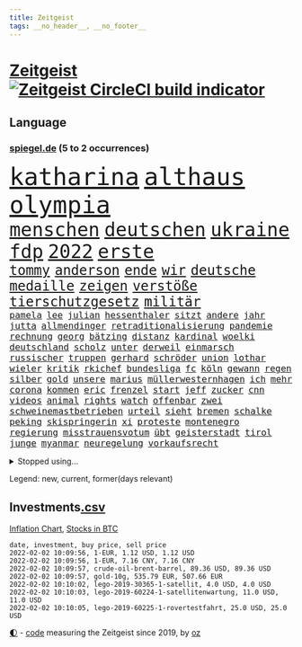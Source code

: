 ```yaml
---
title: Zeitgeist
tags: __no_header__, __no_footer__
---
```


# [Zeitgeist](https://oliz.io/zeitgeist/) [![Zeitgeist CircleCI build indicator](https://circleci.com/gh/ooz/zeitgeist.svg?style=shield)](https://circleci.com/gh/ooz/zeitgeist)

## Language

<h3><a href="https://www.spiegel.de" target="_blank">spiegel.de</a> (5 to 2 occurrences)</h3>
<p style="font-family:monospace">
<span style="font-size:32pt"><a href="news_links.html#katharina" class="current">katharina</a></span>
<span style="font-size:32pt"><a href="news_links.html#althaus" class="new">althaus</a></span>
<span style="font-size:32pt"><a href="news_links.html#olympia" class="current">olympia</a></span>
<br>
<span style="font-size:25pt"><a href="news_links.html#menschen" class="current">menschen</a></span>
<span style="font-size:25pt"><a href="news_links.html#deutschen" class="current">deutschen</a></span>
<span style="font-size:25pt"><a href="news_links.html#ukraine" class="current">ukraine</a></span>
<span style="font-size:25pt"><a href="news_links.html#fdp" class="current">fdp</a></span>
<span style="font-size:25pt"><a href="news_links.html#2022" class="current">2022</a></span>
<span style="font-size:25pt"><a href="news_links.html#erste" class="current">erste</a></span>
<br>
<span style="font-size:18pt"><a href="news_links.html#tommy" class="current">tommy</a></span>
<span style="font-size:18pt"><a href="news_links.html#anderson" class="current">anderson</a></span>
<span style="font-size:18pt"><a href="news_links.html#ende" class="current">ende</a></span>
<span style="font-size:18pt"><a href="news_links.html#wir" class="current">wir</a></span>
<span style="font-size:18pt"><a href="news_links.html#deutsche" class="current">deutsche</a></span>
<span style="font-size:18pt"><a href="news_links.html#medaille" class="current">medaille</a></span>
<span style="font-size:18pt"><a href="news_links.html#zeigen" class="current">zeigen</a></span>
<span style="font-size:18pt"><a href="news_links.html#verstöße" class="current">verstöße</a></span>
<span style="font-size:18pt"><a href="news_links.html#tierschutzgesetz" class="new">tierschutzgesetz</a></span>
<span style="font-size:18pt"><a href="news_links.html#militär" class="current">militär</a></span>
<br>
<span style="font-size:12pt"><a href="news_links.html#pamela" class="new">pamela</a></span>
<span style="font-size:12pt"><a href="news_links.html#lee" class="current">lee</a></span>
<span style="font-size:12pt"><a href="news_links.html#julian" class="current">julian</a></span>
<span style="font-size:12pt"><a href="news_links.html#hessenthaler" class="new">hessenthaler</a></span>
<span style="font-size:12pt"><a href="news_links.html#sitzt" class="current">sitzt</a></span>
<span style="font-size:12pt"><a href="news_links.html#andere" class="current">andere</a></span>
<span style="font-size:12pt"><a href="news_links.html#jahr" class="current">jahr</a></span>
<span style="font-size:12pt"><a href="news_links.html#jutta" class="new">jutta</a></span>
<span style="font-size:12pt"><a href="news_links.html#allmendinger" class="new">allmendinger</a></span>
<span style="font-size:12pt"><a href="news_links.html#retraditionalisierung" class="new">retraditionalisierung</a></span>
<span style="font-size:12pt"><a href="news_links.html#pandemie" class="current">pandemie</a></span>
<span style="font-size:12pt"><a href="news_links.html#rechnung" class="current">rechnung</a></span>
<span style="font-size:12pt"><a href="news_links.html#georg" class="current">georg</a></span>
<span style="font-size:12pt"><a href="news_links.html#bätzing" class="current">bätzing</a></span>
<span style="font-size:12pt"><a href="news_links.html#distanz" class="current">distanz</a></span>
<span style="font-size:12pt"><a href="news_links.html#kardinal" class="current">kardinal</a></span>
<span style="font-size:12pt"><a href="news_links.html#woelki" class="current">woelki</a></span>
<span style="font-size:12pt"><a href="news_links.html#deutschland" class="current">deutschland</a></span>
<span style="font-size:12pt"><a href="news_links.html#scholz" class="current">scholz</a></span>
<span style="font-size:12pt"><a href="news_links.html#unter" class="current">unter</a></span>
<span style="font-size:12pt"><a href="news_links.html#derweil" class="current">derweil</a></span>
<span style="font-size:12pt"><a href="news_links.html#einmarsch" class="current">einmarsch</a></span>
<span style="font-size:12pt"><a href="news_links.html#russischer" class="current">russischer</a></span>
<span style="font-size:12pt"><a href="news_links.html#truppen" class="current">truppen</a></span>
<span style="font-size:12pt"><a href="news_links.html#gerhard" class="current">gerhard</a></span>
<span style="font-size:12pt"><a href="news_links.html#schröder" class="current">schröder</a></span>
<span style="font-size:12pt"><a href="news_links.html#union" class="current">union</a></span>
<span style="font-size:12pt"><a href="news_links.html#lothar" class="current">lothar</a></span>
<span style="font-size:12pt"><a href="news_links.html#wieler" class="current">wieler</a></span>
<span style="font-size:12pt"><a href="news_links.html#kritik" class="current">kritik</a></span>
<span style="font-size:12pt"><a href="news_links.html#rkichef" class="current">rkichef</a></span>
<span style="font-size:12pt"><a href="news_links.html#bundesliga" class="current">bundesliga</a></span>
<span style="font-size:12pt"><a href="news_links.html#fc" class="current">fc</a></span>
<span style="font-size:12pt"><a href="news_links.html#köln" class="current">köln</a></span>
<span style="font-size:12pt"><a href="news_links.html#gewann" class="current">gewann</a></span>
<span style="font-size:12pt"><a href="news_links.html#regen" class="current">regen</a></span>
<span style="font-size:12pt"><a href="news_links.html#silber" class="new">silber</a></span>
<span style="font-size:12pt"><a href="news_links.html#gold" class="current">gold</a></span>
<span style="font-size:12pt"><a href="news_links.html#unsere" class="current">unsere</a></span>
<span style="font-size:12pt"><a href="news_links.html#marius" class="current">marius</a></span>
<span style="font-size:12pt"><a href="news_links.html#müllerwesternhagen" class="new">müllerwesternhagen</a></span>
<span style="font-size:12pt"><a href="news_links.html#ich" class="current">ich</a></span>
<span style="font-size:12pt"><a href="news_links.html#mehr" class="current">mehr</a></span>
<span style="font-size:12pt"><a href="news_links.html#corona" class="current">corona</a></span>
<span style="font-size:12pt"><a href="news_links.html#kommen" class="current">kommen</a></span>
<span style="font-size:12pt"><a href="news_links.html#eric" class="current">eric</a></span>
<span style="font-size:12pt"><a href="news_links.html#frenzel" class="new">frenzel</a></span>
<span style="font-size:12pt"><a href="news_links.html#start" class="current">start</a></span>
<span style="font-size:12pt"><a href="news_links.html#jeff" class="current">jeff</a></span>
<span style="font-size:12pt"><a href="news_links.html#zucker" class="new">zucker</a></span>
<span style="font-size:12pt"><a href="news_links.html#cnn" class="current">cnn</a></span>
<span style="font-size:12pt"><a href="news_links.html#videos" class="current">videos</a></span>
<span style="font-size:12pt"><a href="news_links.html#animal" class="new">animal</a></span>
<span style="font-size:12pt"><a href="news_links.html#rights" class="current">rights</a></span>
<span style="font-size:12pt"><a href="news_links.html#watch" class="current">watch</a></span>
<span style="font-size:12pt"><a href="news_links.html#offenbar" class="current">offenbar</a></span>
<span style="font-size:12pt"><a href="news_links.html#zwei" class="current">zwei</a></span>
<span style="font-size:12pt"><a href="news_links.html#schweinemastbetrieben" class="new">schweinemastbetrieben</a></span>
<span style="font-size:12pt"><a href="news_links.html#urteil" class="current">urteil</a></span>
<span style="font-size:12pt"><a href="news_links.html#sieht" class="current">sieht</a></span>
<span style="font-size:12pt"><a href="news_links.html#bremen" class="current">bremen</a></span>
<span style="font-size:12pt"><a href="news_links.html#schalke" class="current">schalke</a></span>
<span style="font-size:12pt"><a href="news_links.html#peking" class="current">peking</a></span>
<span style="font-size:12pt"><a href="news_links.html#skispringerin" class="new">skispringerin</a></span>
<span style="font-size:12pt"><a href="news_links.html#xi" class="current">xi</a></span>
<span style="font-size:12pt"><a href="news_links.html#proteste" class="current">proteste</a></span>
<span style="font-size:12pt"><a href="news_links.html#montenegro" class="new">montenegro</a></span>
<span style="font-size:12pt"><a href="news_links.html#regierung" class="current">regierung</a></span>
<span style="font-size:12pt"><a href="news_links.html#misstrauensvotum" class="current">misstrauensvotum</a></span>
<span style="font-size:12pt"><a href="news_links.html#übt" class="current">übt</a></span>
<span style="font-size:12pt"><a href="news_links.html#geisterstadt" class="new">geisterstadt</a></span>
<span style="font-size:12pt"><a href="news_links.html#tirol" class="current">tirol</a></span>
<span style="font-size:12pt"><a href="news_links.html#junge" class="current">junge</a></span>
<span style="font-size:12pt"><a href="news_links.html#myanmar" class="current">myanmar</a></span>
<span style="font-size:12pt"><a href="news_links.html#neuregelung" class="current">neuregelung</a></span>
<span style="font-size:12pt"><a href="news_links.html#vorkaufsrecht" class="current">vorkaufsrecht</a></span>
</p>
<details>
<summary>Stopped using...</summary>
<p class="former" style="font-size:12pt">
aufgefordert(472) stunde(472) einzelne(471) paare(471) medizin(470) mordfall(470) streiks(470) zahlreichen(470) zahlt(470) analyse(469) anscheinend(469) bildungsministerin(469) bitte(469) brachte(469) depressionen(469) reformen(469) teheran(469) aktien(468) coronainfektionen(468) dach(468) erscheinen(468) gewissen(468) kapitän(468) kolumne(468) la(468) stärken(468) belasten(467) beweisen(467) flüchtlinge(467) gewaltig(467) industrie(467) spdpolitikerin(467) umso(467) zeremonie(467) arsenal(466) attentat(466) aufeinander(466) benzin(466) beteiligten(466) jahrzehnte(466) lukaschenko(466) messer(466) phase(466) senken(466) wein(466) amerika(465) bull(465) endet(465) erfahrung(465) niederlagen(465) normal(465) red(465) trauer(465) untersuchung(465) zwillinge(465) 150(464) angesteckt(464) april(464) csuchef(464) geschlagen(464) jobs(464) ließen(464) lionel(464) messi(464) natur(464) pause(464) philippinen(464) rand(464) steuer(464) tweet(464) verbreitung(464) vorstand(464) vorübergehend(464) 99(463) beginnen(463) ermöglicht(463) ertragen(463) jan(463) klimaschützer(463) medikament(463) software(463) vieler(463) zuversicht(463) 16jährige(462) 33(462) bestellt(462) coronaimpfstoffe(462) demonstration(462) forderte(462) gewaltsam(462) hände(462) intensivbetten(462) kostenlose(462) lastwagen(462) rettungsschiff(462) verpflichtet(462) bielefeld(461) gebraucht(461) irans(461) locken(461) mannes(461) reisende(461) spielraum(461) sprang(461) standen(461) umsatz(461) update(461) vergangene(461) verriet(461) zunehmend(461) 50000(460) ausländische(460) befand(460) bewertet(460) bot(460) dietmar(460) formel(460) konzept(460) schwierigen(460) teslachef(460) umdenken(460) verwirrung(460) zunehmende(460) august(459) bittere(459) freude(459) gemeinsamen(459) keller(459) qualifikation(459) sperrt(459) stolz(459) wütend(459) yorks(459) beschert(458) florian(458) herrschen(458) nahmen(458) reagierten(458) taiwan(458) terrormiliz(458) verzichtet(458) dementiert(457) englische(457) franziskus(457) geheimnis(457) geschossen(457) massenhaft(457) merkels(457) ministerpräsidentin(457) oberste(457) perfekte(457) stets(457) wahlsieg(457) wälder(457) attila(456) aufklären(456) einsetzen(456) enthüllt(456) hildmann(456) klimapolitik(456) psychische(456) razzien(456) souverän(456) verzweiflung(456) weltwirtschaft(456) abwehr(455) automobilgeschichte(455) begeisterten(455) meint(455) schlicht(455) vermeintlichen(455) verschwanden(455) verzögern(455) voll(455) zugelassen(455) ausreichend(454) coach(454) demokratische(454) durchsuchungen(454) genehmigung(454) mitglieder(454) mitternacht(454) themen(454) aufstellen(453) on(453) öffentlichkeit(453) überlassen(453) gedanken(452) meist(452) patient(452) erschienen(451) feiertagen(451) gestritten(451) methoden(451) virologen(451) wien(451) 1000(450) dürfe(450) monats(450) seltsame(450) verbessert(450) bewegen(449) milliardenhöhe(449) ereignisse(448) mancher(448) präsenzunterricht(448) anzeichen(447) büro(447) einiger(447) gerechnet(447) pfund(447) sehnsucht(447) sendung(447) vorgaben(447) dfbelf(446) enge(446) kontaktbeschränkungen(446) einnahmen(445) empfiehlt(445) fehlten(445) kostenlos(445) springen(445) verfassung(445) verzeichnet(445) krawallen(444) strenger(444) abkehr(442) bob(442) enttäuschung(442) gouverneur(442) konferenz(442) liefen(442) nah(442) empfehlung(441) hängen(441) terrorismus(441) überschritten(441) führenden(440) vermeintlich(440) ältere(440) dran(439) engpässe(439) sydney(439) überfahren(439) fußballwm(438) läden(437) vorteile(437) panik(436) beitrag(435) kapitel(435) verständnis(435) afghanische(434) bremsen(434) papier(434) stimmten(434) bangt(433) unterm(433) vorgeführt(433) abstieg(432) anlegen(432) bartsch(432) erfährt(432) gefühl(432) verfügbar(432) versorgung(431) fertig(430) abhängig(429) praxis(429) vermissten(429) verschafft(429) coronaauflagen(427) patzt(427) schritten(427) flüchtete(426) athletinnen(425) gesundheitliche(425) günther(425) tuchel(425) missachtung(424) claus(423) ferien(419) spiegelredakteur(418) gebieten(416) sicherheitsvorkehrungen(416) coronaimpfungen(415) härtere(415) sprit(414) superwahljahr(412) gala(409) klarheit(409) lieferengpässe(409) engen(408) flog(406) fotografieren(405) 85(400) aktionen(400) gelangt(399) regimes(397) behindert(393) seniorin(386) einsatzkräften(381) mangelnde(379) trocken(378) dürre(375) kuba(375) nordosten(375) technische(366) übers(366) cent(364) impft(361) juristische(360) niederländer(360) amazons(350) taucher(346) homeschooling(344) gemüse(342) j(329) v(328) indiens(327) verlusten(327) kleinstadt(322) sahra(319) wagenknecht(319) promille(313) rum(311) begleitete(310) konservative(306) angefeindet(305) gregor(305) niemals(305) besetzen(295) erlaubnis(291) zypern(291) 22jähriger(289) angebote(289) witwe(289) blut(286) greenpeace(284) reisenden(283) mitverantwortlich(279) impfziel(278) zwischenfall(271) zufriedener(270) lebensgefährliche(269) ladesäulen(259) umwelthilfe(258) reichtum(257) entschädigungen(250) übergriff(250) vorreiter(248) rebellen(247) zurückzukehren(246) ausgewählt(245) beworfen(244) schwerste(243) waldbrände(241) 38(240) bond(240) künstlichen(239) romane(236) ängste(236) autofahrern(235) eingestürzt(235) fossile(234) ständigen(233) ungeimpft(232) gesprungen(231) impfquote(229) radikalislamischen(229) tank(229) tendenzen(228) jemanden(227) kohlekraftwerke(227) unglaublich(226) bitteren(225) jahresende(225) spitzen(224) minsk(223) darstellung(222) zusammenarbeiten(221) flohen(220) hakt(220) welterfolg(220) entstand(218) tribüne(217) formiert(216) ifoumfrage(216) stundenlang(216) erlebnisse(215) konzepte(215) belgischen(214) regenfälle(214) temperatur(214) echt(213) jemals(213) zuwanderung(213) asylanträge(212) rohstoffe(211) 14jährige(209) leichten(209) lloyd(208) schäumt(208) volk(207) 28jähriger(205) kroatien(205) potenzielle(204) spezialeinheit(203) andauernde(199) notwendig(199) fazit(197) verheerende(196) vollkommen(195) leroy(194) sané(194) stilkritik(192) besuchte(191) cup(190) enttäuschte(190) 1300(188) werkstatt(187) ausgerückt(186) lukaku(186) romelu(186) verrückt(186) gewartet(184) kolumnistin(184) beides(183) grenzkontrollen(182) wanderer(181) ermordung(179) fühlte(179) flut(178) funktionär(178) ralf(178) zähne(178) errichtet(177) bedient(176) colorado(175) 14jähriger(174) berufe(174) hochwasser(174) luke(174) verstorben(174) dinner(172) ostseepipeline(172) perfekten(172) weltranglistenerste(172) timing(171) wdr(170) henry(169) oh(166) ministerpräsidentenkonferenz(164) lukrative(163) cduchefs(162) entthront(162) islamische(162) nachhaltiger(161) atomwaffen(160) erweisen(160) nachträglich(160) nazizeit(160) verbannt(160) handelsverband(158) nbaprofi(158) unterdrückung(158) akzeptiert(157) alaska(157) romy(157) wiedereröffnet(157) bezogen(156) highlights(156) entlastung(155) 400000(153) befürchtete(153) exil(152) uniform(151) zwielicht(151) demonstrierten(150) kommandeur(149) roland(149) ankommen(148) demonstrierende(148) ausgeflogen(147) chappatte(147) lebenden(146) pfefferspray(146) experimente(145) guinea(145) funktionierte(144) konten(144) zügen(144) gewohnt(143) inneren(143) z(143) prallte(142) kult(140) leib(140) ligaspiel(140) trauerbegleiterin(140) erbeuteten(139) seelische(139) flüchtende(138) garmischpartenkirchen(138) zwölfjähriger(138) entfliehen(137) verbrannt(137) verordnung(137) düpiert(136) moderner(136) bedanken(135) bremse(135) klopp(135) music(135) teuerste(135) fühlten(134) gangs(132) großartig(132) starstürmer(132) weihnachtsgeschäft(132) befürchtungen(131) größen(131) predigt(131) wright(131) anschlags(130) ausgeschöpft(130) bunte(130) ließe(130) manfred(130) vorgeladen(130) bußgelder(129) operationen(129) bekenntnis(128) standard(128) antrieb(127) herrschten(127) radikalisierung(127) a3(126) beeinträchtigen(126) gysi(126) olympique(126) staatspräsident(126) boosterimpfungen(125) mittelfristig(125) somalia(125) jonas(124) lka(124) unterziehen(124) virginia(124) oper(123) sportwagen(123) 97(122) erreichte(121) grenzregion(121) 2gregeln(120) innovationen(120) angeführt(119) bildungssystem(119) beschrieb(118) integration(118) langsamer(118) müde(118) vollstreckt(118) direktor(117) enteignungen(117) ifo(117) lyon(117) millionencoup(117) spiegelkorrespondent(117) abtreibungsrecht(116) überreicht(116) hoeneß(115) abgaben(114) grafiken(114) hauptrolle(114) umstände(114) anheben(113) euländern(113) offensiv(113) reh(113) türeci(113) özlem(113) evergrande(112) feministin(112) hoffnungsträger(112) innensenator(112) durchbrechen(111) straft(111) epstein(110) 16jähriger(109) agenten(109) angezündet(109) außergewöhnlichen(109) na(109) protestierten(109) umweltaktivisten(109) 2050(108) absteiger(108) krankenhauseinweisungen(108) newcastle(108) südkoreas(108) verirrt(108) großbank(107) strategien(107) abgeschreckt(106) anton(106) erfolgen(106) gier(106) militärischer(106) türsteher(106) dschihadisten(105) ngo(105) weltraum(104) kursieren(103) satelliten(103) schweinfurt(103) tournee(103) vornamen(103) kanarischen(102) älteste(102) beliebtesten(101) strategischen(101) berufen(100) natalie(100) solidarisch(100) traurigkeit(100) umsonst(100) versorgungskrise(100) cumbre(99) kleber(99) vieja(99) begriffe(98) fernseher(98) lissabon(98) videotest(98) hussein(97) mockridge(96) rucksack(96) deutsch(95) geschäfts(95) schlechtem(95) neugeborenes(94) rheinischen(94) webb(94) direkte(93) fahrgäste(93) rekonstruiert(93) brennenden(91) sozialdemokrat(91) stau(91) ambitioniert(90) globales(90) kaltem(90) langfristige(90) maserati(90) schulunterricht(90) suggeriert(90) unschuld(90) jahrhunderts(89) japanischer(89) kultusministerinnen(89) maryland(89) stereotype(89) unbrauchbar(89) fdpvize(88) ruhig(88) tschüss(88) geldvermögen(87) gesamtsieg(87) maxplanckinstitut(87) wahldebakel(87) ware(87) ampelparteien(86) dan(86) leck(86) verblüffend(86) wahnsinns(86) wilde(86) gesellschaftliche(85) kulturen(85) polizistinnen(85) provokationen(85) rosa(85) wilder(85) amtsmissbrauchs(84) arbeitskräften(84) zinssatz(84) enthüllen(83) gaspreisen(83) 3500(82) akzeptanz(82) anschauen(82) belohnung(82) kommuniziert(82) opel(82) wetteraufzeichnungen(82) coronaexperten(81) dame(81) erkannte(81) kroatischen(81) rentenversicherung(81) shitstorm(81) wehrbeauftragte(81) preisverleihung(80) ultrarechten(80) atomenergie(79) ausgewählten(79) drohgebärden(79) extremismus(79) footballcoach(79) playstation(79) rangnick(79) schlimme(79) sonys(79) trends(79) verkneifen(79) cdupolitikerin(78) fahrlässige(78) gezielten(78) prien(78) soziologe(78) tödliches(78) ampelpartner(77) nbasaison(77) penny(77) produzenten(77) profifußballer(77) revolutionären(77) ölkrise(77) festspiele(76) grundsicherung(76) klimafreundlich(76) langjähriger(76) police(76) tvreportage(76) unwahrscheinlicher(76) wohnzimmer(76) zutaten(76) überquerte(76) überrollt(76) abfälle(75) grundsätzliche(75) iranischer(75) aufdeckte(74) dritter(74) hirsch(74) komplikationen(74) machtmissbrauch(74) riesling(74) gerate(73) hde(73) lira(73) raketenstart(73) bärbel(72) facebookinvestor(72) motors(72) obdachlose(72) rookie(72) wiederholten(72) ansatz(71) bankenaufsicht(71) basketballliga(71) eröffnete(71) farblich(71) iserlohn(71) mitreden(71) schicht(71) schränken(71) simple(71) tornados(71) austin(70) durcheinandergewirbelt(70) euland(70) eusonderbeauftragte(70) fotografin(70) hochformat(70) klimaneutralität(70) nervös(70) uneindeutig(70) wille(70) euländer(69) prodemokratischen(69) 1931(68) geschaut(68) gewalttätigen(68) maestro(68) notrufs(68) schwerverletzter(68) systematischen(68) technologien(68) westlicher(68) netflixserie(67) thorsten(67) coachin(66) dankbarkeit(66) mitschnitt(66) sudans(66) hochschulgesetz(65) menschenrechtsorganisation(65) starquarterback(65) stereotyp(65) umweltschutzorganisation(65) verwahrloste(65) breitbandausbau(64) fußballern(64) ines(64) paraguay(64) rkizahlen(64) sabine(64) soziales(64) unterlassen(64) vortag(64) agieren(63) bitterer(63) ernannte(63) etlicher(63) geschwindigkeit(63) kaliforniens(63) verschlechternden(63) begrüßte(62) beitreten(62) innenstädten(62) kasernen(62) puls(62) schmerzensgeld(62) sozialverband(62) vatikan(62) bescheid(61) checkliste(61) spiegelredakteure(61) feuerte(60) offenes(60) phasen(60) superreichen(60) vegankoch(60) 1968(59) anhält(59) gesundheitssektor(59) greenwashing(59) prostitution(59) technischer(59) trip(59) überlebender(59) 60jährigen(58) aufstellte(58) dartswm(58) einkaufen(58) geister(58) nächstem(58) scheiden(58) topspieler(58) böller(57) gewaltsamem(57) heiligabend(57) nordhessen(57) umgingen(57) windeln(57) xavi(57) şahin(57) angespannten(56) bevorzugen(56) dachverband(56) feuerwerk(56) generalstaatsanwaltschaft(56) maskierte(56) interaktiven(55) khan(55) roberto(55) sauerland(55) schifffahrt(55) schmutzigen(55) spiegelgespräch(55) stadtderby(55) usautomarkt(55) abstürzte(54) danken(54) hinein(54) mitführen(54) porträt(54) bunten(53) frederiksen(53) südafrikas(53) akw(52) aufgespürt(52) feiertage(52) minderjähriger(52) schrecklicher(52) verspätung(52) atomkraftwerke(51) beschlüsse(51) energiekonzern(51) unterbringung(51) flüchtenden(50) taucht(50) belarus/polen(49) denver(49) absperrung(48) bearbeiten(48) elmar(48) solch(48) verbraucherzentralen(48) vorstandschef(48) aserbaidschan(47) bergkarabach(47) gesteckt(47) mache(47) nbc(47) notizen(47) stillen(47) zielen(47) böllerverbot(46) geisenberger(46) kursiert(46) plattencover(46) vollsperrung(46) enormen(45) gesetzgeber(45) joop(45) linksfraktionschef(45) radcliffe(45) redakteurinnen(45) turniers(45) aktivistinnen(44) artenschutz(44) exwerdertrainer(44) memorial(44) modernisieren(44) nouwen(44) steuerdumping(44) verteilte(44) ausgeraubt(43) onlinespiel(43) tatwaffe(43) werkstätten(43) behält(42) dalian(42) dinosaurier(42) götter(42) kombinierer(42) krokodil(42) kubaner(42) manila(42) mercedesbenz(42) würdigte(42) alexa(41) bulls(41) gerwyn(41) kapitalismus(41) wiederherstellung(41) überrannt(41) chefredaktion(40) jordanien(40) landkreise(40) mühe(40) sexhandels(40) wohlauf(40) überstunden(40) kultstatus(39) mitarbeitenden(39) profitierten(39) eingetreten(38) fluglinien(38) glamour(38) glyphosat(38) jahreshauptversammlung(38) todestag(38) verletzung(38) aussetzen(37) büroräume(37) carlsen(37) erfrieren(37) milden(37) re(37) sagten(37) schwan(37) tipp(37) amüsierte(36) beherzter(36) covid19medikament(36) gereicht(36) kommunalpolitiker(36) schotten(36) umweltfreundlich(36) ärztin(36) bönisch(35) faber(35) jauch(35) langläuferinnen(35) nervigen(35) ikea(34) krankenpfleger(34) landeten(34) weltcupsieg(34) durchgerechnet(33) fünfter(33) herrmann(33) leichenfund(33) liebesbeziehung(33) rechnungen(33) rätselhafter(33) triageregelungen(33) atomverhandlungen(32) ebay(32) kleinanzeigen(32) problemlos(32) profisportler(32) schwierigsten(32) tower(32) uğur(32) verdienste(32) begünstigen(31) bissigen(31) boll(31) fingern(31) heterosexuelle(31) hochansteckenden(31) meisterschaft(31) zweifler(31) fußballspieler(30) interessierte(30) jahresrückblick(30) klausur(30) montgomery(30) omikronfälle(30) untererfassung(30) weltärztepräsident(30) faktor(29) fehlanzeige(29) lehrerverbände(29) machtdemonstration(29) singlecharts(29) unerlaubt(29) vermittelt(29) verurteilen(29) verzeihung(29) hallendach(28) identifizieren(28) riskiert(28) élyséepalast(28) belächelt(27) emotionale(27) kriminalpolizei(27) pennymarkt(27) privatpersonen(27) riad(27) rutschig(27) verletzter(27) amnestie(26) banknoten(26) baumann(26) einschätzen(26) kanzlers(26) lunge(26) oberstdorf(26) rechenschaft(26) schläge(26) 68(25) 71(25) containern(25) kräftige(25) bildschirm(24) einsatzbereit(24) kanzlerkür(24) merken(24) mosel(24) muskeln(24) zettel(24) anordnung(23) bemerkenswertes(23) landwirtschaftsminister(23) machtmissbrauchs(23) aida(22) anbietern(22) coronaprotesten(22) energieversorgern(22) grenzort(22) herben(22) juristin(22) kraftwerk(22) milliardenschwere(22) pandemiefolgen(22) rückenwind(22) straßenkarneval(22) telefonieren(22) winterberg(22) zurückzubekommen(22) bronze(21) conference(21) geschlossene(21) model(21) toyota(21) 20jähriger(20) angesagt(20) kinderzimmer(20) schreckliches(20) beleidigende(19) bowl(19) kräftiges(19) medium(19) militante(19) thüringischen(19) beamter(18) erkennt(18) optimal(18) rügt(18) weltbekannt(18) agrarminister(17) freundeskreis(17) oberender(17) socken(17) besonderer(16) böllern(16) erspart(16) keechant(16) kollege(16) sendungen(16) sewell(16) anlauf(15) erkrankungen(15) verlaufen(15) überstandener(15) 2977(14) bauwerk(14) beschwört(14) keanu(14) kryptogeld(14) schaumwein(14) spektakulärsten(14) weltraumteleskop(14) abgelaufenen(13) farben(13) getreten(13) haderte(13) kehrtwende(13) kreuzfahrten(13) nutzlos(13) ultimativen(13) überdurchschnittlich(13) 1971(12) absicherung(12) einspringen(12) küken(12) lanka(12) sri(12) teuersten(12) verneigt(12) öffnete(12) überließ(12) beliebter(11) home(11) ladung(11) missstände(11) rosenmontagszug(11) silvesterpartys(11) spinne(11) tiananmenmassakers(11) umwirbt(11) waffenstillstand(11)
</p>
</details>
<p>Legend: <span class="new">new</span>, <span class="current">current</span>, <span class="former">former(days relevant)</span></p>

## Investments[.csv](investments.csv)

[Inflation Chart](https://inflationchart.com),
[Stocks in BTC](https://stonksinbtc.xyz/)

```
date, investment, buy price, sell price
2022-02-02 10:09:56, 1-EUR, 1.12 USD, 1.12 USD
2022-02-02 10:09:56, 1-EUR, 7.16 CNY, 7.16 CNY
2022-02-02 10:09:57, crude-oil-brent-barrel, 89.36 USD, 89.36 USD
2022-02-02 10:09:57, gold-10g, 535.79 EUR, 507.66 EUR
2022-02-02 10:10:02, lego-2019-30365-1-satellit, 4.0 USD, 4.0 USD
2022-02-02 10:10:03, lego-2019-60224-1-satellitenwartung, 11.0 USD, 11.0 USD
2022-02-02 10:10:05, lego-2019-60225-1-rovertestfahrt, 25.0 USD, 25.0 USD
```

<footer>
<a href="javascript:toggleTheme()" class="nav">🌓</a>
- <a href="https://github.com/ooz/zeitgeist">code</a> measuring the Zeitgeist since 2019, by <a href="https://oliz.io">oz</a>
</footer>
